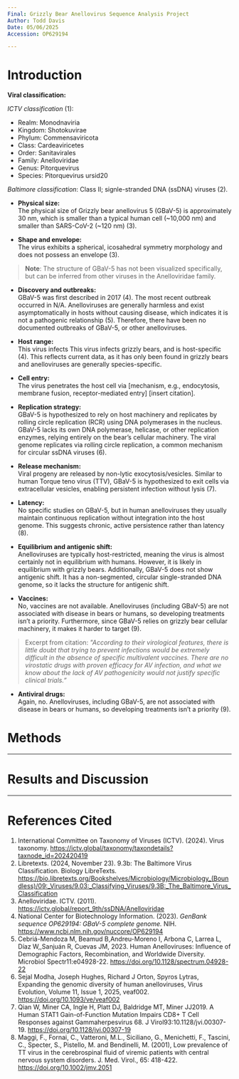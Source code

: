 ```yaml
---
Final: Grizzly Bear Anellovirus Sequence Analysis Project
Author: Todd Davis
Date: 05/06/2025
Accession: OP629194

---
```


# Introduction

**Viral classification:**  

*ICTV classification* (1):
- Realm: Monodnaviria
- Kingdom: Shotokuvirae
- Phylum: Commensaviricota
- Class: Cardeaviricetes
- Order: Sanitavirales
- Family: Anelloviridae
- Genus: Pitorquevirus
- Species: Pitorquevirus ursid20

*Baltimore classification*: Class II; signle-stranded DNA (ssDNA) viruses (2).


- **Physical size:**  
The physical size of Grizzly bear anellovirus 5 (GBaV-5) is approximately 30 nm, which is smaller than a typical human cell (~10,000 nm) and smaller than SARS-CoV-2 (~120 nm) (3).


- **Shape and envelope:**  
The virus exhibits a spherical, icosahedral symmetry morphology and does not possess an envelope (3).
> **Note**: The structure of GBaV-5 has not been visualized specifically, but can be inferred from other viruses in the Anelloviridae family.


- **Discovery and outbreaks:**  
GBaV-5 was first described in 2017 (4). The most recent outbreak occurred in N/A. Anelloviruses are generally harmless and exist asymptomatically in hosts without causing disease, which indicates it is not a pathogenic relationship (5). Therefore, there have been no documented outbreaks of GBaV-5, or other anelloviruses.


- **Host range:**  
This virus infects This virus infects grizzly bears, and is host-specific (4). This reflects current data, as it has only been found in grizzly bears and anelloviruses are generally species-specific.


- **Cell entry:**  
The virus penetrates the host cell via [mechanism, e.g., endocytosis, membrane fusion, receptor-mediated entry] [insert citation].


- **Replication strategy:**  
GBaV-5 is hypothesized to rely on host machinery and replicates by rolling circle replication (RCR) using DNA polymerases in the nucleus. GBaV-5 lacks its own DNA polymerase, helicase, or other replication enzymes, relying entirely on the bear’s cellular machinery. The viral genome replicates via rolling circle replication, a common mechanism for circular ssDNA viruses (6).


- **Release mechanism:**  
Viral progeny are released by non-lytic exocytosis/vesicles. Similar to human Torque teno virus (TTV), GBaV-5 is hypothesized to exit cells via extracellular vesicles, enabling persistent infection without lysis (7).


- **Latency:**  
No specific studies on GBaV-5, but in human anelloviruses they usually maintain continuous replication without integration into the host genome. This suggests chronic, active persistence rather than latency (8).


- **Equilibrium and antigenic shift:**  
Anelloviruses are typically host-restricted, meaning the virus is almost certainly not in equilibrium with humans. However, it is likely in equilibrium with grizzly bears. Additionally, GBaV-5 does not show antigenic shift. It has a non-segmented, circular single-stranded DNA genome, so it lacks the structure for antigenic shift.


- **Vaccines:**  
No, vaccines are not available. Anelloviruses (including GBaV-5) are not associated with disease in bears or humans, so developing treatments isn’t a priority. Furthermore, since GBaV-5 relies on grizzly bear cellular machinery, it makes it harder to target (9).
> Excerpt from citation: *"According to their virological features, there is little doubt that trying to prevent infections would be extremely difficult in the absence of specific multivalent vaccines. There are no virostatic drugs with proven efficacy for AV infection, and what we know about the lack of AV pathogenicity would not justify specific clinical trials.”*


- **Antiviral drugs:**  
Again, no. Anelloviruses, including GBaV-5, are not associated with disease in bears or humans, so developing treatments isn’t a priority (9).

# Methods
---     

# Results and Discussion
---

# References Cited

1. International Committee on Taxonomy of Viruses (ICTV). (2024). Virus taxonomy. https://ictv.global/taxonomy/taxondetails?taxnode_id=202420419
2. Libretexts. (2024, November 23). 9.3b: The Baltimore Virus Classification. Biology LibreTexts.
https://bio.libretexts.org/Bookshelves/Microbiology/Microbiology_(Boundless)/09:_Viruses/9.03:_Classifying_Viruses/9.3B:_The_Baltimore_Virus_Classification 
3. Anelloviridae. ICTV. (2011). https://ictv.global/report_9th/ssDNA/Anelloviridae 
4. National Center for Biotechnology Information. (2023). *GenBank sequence OP629194: GBaV-5 complete genome.* NIH. https://www.ncbi.nlm.nih.gov/nuccore/OP629194
5. Cebriá-Mendoza M, Beamud B,Andreu-Moreno I, Arbona C, Larrea L, Díaz W,,Sanjuán R, Cuevas JM, 2023. Human Anelloviruses: Influence of Demographic Factors, Recombination, and Worldwide Diversity. Microbiol Spectr11:e04928-22. 
 https://doi.org/10.1128/spectrum.04928-22
6. Sejal Modha, Joseph Hughes, Richard J Orton, Spyros Lytras, Expanding the genomic diversity of human anelloviruses, Virus Evolution, Volume 11, Issue 1, 2025, veaf002. https://doi.org/10.1093/ve/veaf002
7. Qian W, Miner CA, Ingle H, Platt DJ, Baldridge MT, Miner JJ2019. A Human STAT1 Gain-of-Function Mutation Impairs CD8+ T Cell Responses against Gammaherpesvirus 68. J Virol93:10.1128/jvi.00307-19. https://doi.org/10.1128/jvi.00307-19
8. Maggi, F., Fornai, C., Vatteroni, M.L., Siciliano, G., Menichetti, F., Tascini, C., Specter, S., Pistello, M. and Bendinelli, M. (2001), Low prevalence of TT virus in the cerebrospinal fluid of viremic patients with central nervous system disorders. J. Med. Virol., 65: 418-422. https://doi.org/10.1002/jmv.2051
